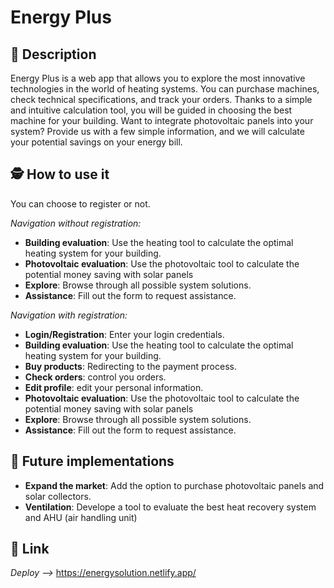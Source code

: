 # Energy Plus
## 🚩 Description
Energy Plus is a web app that allows you to explore the most innovative technologies in the world of heating systems. You can purchase machines, check technical specifications, and track your orders. Thanks to a simple and intuitive calculation tool, you will be guided in choosing the best machine for your building. Want to integrate photovoltaic panels into your system? Provide us with a few simple information, and we will calculate your potential savings on your energy bill.
## 🕵️ How to use it
You can choose to register or not.

*Navigation without registration:*
- **Building evaluation**: Use the heating tool to calculate the optimal heating system for your building.
- **Photovoltaic evaluation**: Use the photovoltaic tool to calculate the potential money saving with solar panels
- **Explore**: Browse through all possible system solutions.
- **Assistance**: Fill out the form to request assistance.

*Navigation with registration:*
- **Login/Registration**: Enter your login credentials. 
- **Building evaluation**: Use the heating tool to calculate the optimal heating system for your building.
- **Buy products**: Redirecting to the payment process.
- **Check orders**: control you orders.
- **Edit profile**: edit your personal information.
- **Photovoltaic evaluation**: Use the photovoltaic tool to calculate the potential money saving with solar panels
- **Explore**: Browse through all possible system solutions.
- **Assistance**: Fill out the form to request assistance.

## 🔮 Future implementations
- **Expand the market**: Add the option to purchase photovoltaic panels and solar collectors.
- **Ventilation**: Develope a tool to evaluate the best heat recovery system and AHU (air handling unit)

## 🔗 Link
*Deploy -->* https://energysolution.netlify.app/
